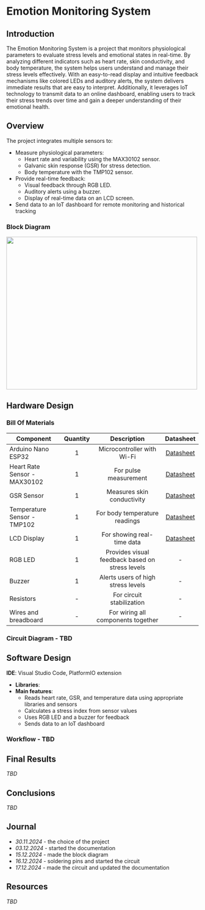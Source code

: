 # Emotion Monitoring System
## Introduction
The Emotion Monitoring System is a project that monitors physiological parameters to evaluate stress levels and emotional states in real-time. By analyzing different indicators such as heart rate, skin conductivity, and body temperature, the system helps users understand and manage their stress levels effectively. With an easy-to-read display and intuitive feedback mechanisms like colored LEDs and auditory alerts, the system delivers immediate results that are easy to interpret. Additionally, it leverages IoT technology to transmit data to an online dashboard, enabling users to track their stress trends over time and gain a deeper understanding of their emotional health.

## Overview
The project integrates multiple sensors to:

* Measure physiological parameters:
    - Heart rate and variability using the MAX30102 sensor.
    - Galvanic skin response (GSR) for stress detection.
    - Body temperature with the TMP102 sensor.
* Provide real-time feedback:
    - Visual feedback through RGB LED.
    - Auditory alerts using a buzzer.
    - Display of real-time data on an LCD screen.
* Send data to an IoT dashboard for remote monitoring and historical tracking
### Block Diagram 
<img src="https://github.com/user-attachments/assets/c4a19aaf-9e48-4334-9094-0abcd0cac6c9" width="500" height="400">

## Hardware Design
### Bill Of Materials
| Component | Quantity | Description | Datasheet |
| --- | :---: | :---: | :---: |
| Arduino Nano ESP32 | 1 | Microcontroller with Wi-Fi | [Datasheet](https://docs-old.arduino.cc/resources/datasheets/ABX00083-datasheet.pdf)
| Heart Rate Sensor - MAX30102 | 1 |For pulse measurement | [Datasheet](https://www.analog.com/media/en/technical-documentation/data-sheets/MAX30102.pdf) |
| GSR Sensor | 1 |Measures skin conductivity | [Datasheet](https://www.farnell.com/datasheets/3759026.pdf)|
| Temperature Sensor - TMP102 | 1 |For body temperature readings| [Datasheet](https://www.ti.com/lit/ds/symlink/tmp102.pdf?ts=1734356719087) |
| LCD Display | 1 | For showing real-time data | [Datasheet]()|
| RGB LED | 1 | Provides visual feedback based on stress levels | - |
| Buzzer | 1 | Alerts users of high stress levels | - |
| Resistors | - | For circuit stabilization | - |
| Wires and breadboard | - | For wiring all components together | - |

### Circuit Diagram - TBD

## Software Design
**IDE**: Visual Studio Code, PlatformIO extension
* **Libraries**:
* **Main features**:
    - Reads heart rate, GSR, and temperature data using appropriate libraries and sensors
    - Calculates a stress index from sensor values
    - Uses RGB LED and a buzzer for feedback
    - Sends data to an IoT dashboard

### Workflow - TBD

## Final Results
_TBD_

## Conclusions
_TBD_

## Journal
* _30.11.2024_ - the choice of the project
* _03.12.2024_ - started the documentation
* _15.12.2024_ - made the block diagram
* _16.12.2024_ - soldering pins and started the circuit
* _17.12.2024_ - made the circuit and updated the documentation

## Resources
_TBD_
